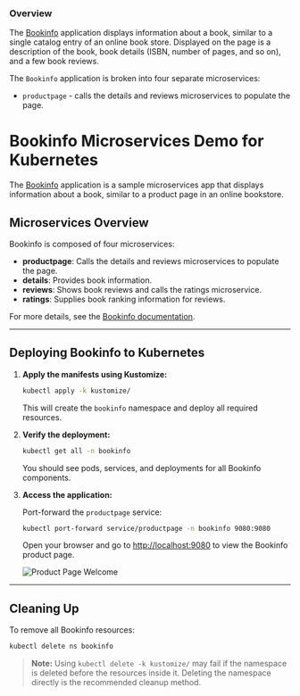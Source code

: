 ### Overview

The [Bookinfo](https://istio.io/latest/docs/examples/bookinfo) application displays information about a book, similar to a single catalog entry of an online book store. Displayed on the page
is a description of the book, book details (ISBN, number of pages, and so on), and a few book reviews.

The `Bookinfo` application is broken into four separate microservices:

- `productpage` - calls the details and reviews microservices to populate the page.

# Bookinfo Microservices Demo for Kubernetes

The [Bookinfo](https://istio.io/latest/docs/examples/bookinfo) application is a sample microservices app that displays information about a book, similar to a product page in an online bookstore.

## Microservices Overview

Bookinfo is composed of four microservices:

- **productpage**: Calls the details and reviews microservices to populate the page.
- **details**: Provides book information.
- **reviews**: Shows book reviews and calls the ratings microservice.
- **ratings**: Supplies book ranking information for reviews.

For more details, see the [Bookinfo documentation](https://istio.io/latest/docs/examples/bookinfo).

---

## Deploying Bookinfo to Kubernetes

1. **Apply the manifests using Kustomize:**

	```sh
	kubectl apply -k kustomize/
	```

	This will create the `bookinfo` namespace and deploy all required resources.

2. **Verify the deployment:**

	```sh
	kubectl get all -n bookinfo
	```

	You should see pods, services, and deployments for all Bookinfo components.

3. **Access the application:**

	Port-forward the `productpage` service:

	```sh
	kubectl port-forward service/productpage -n bookinfo 9080:9080
	```

	Open your browser and go to [http://localhost:9080](http://localhost:9080) to view the Bookinfo product page.

	![Product Page Welcome](assets/images/product-page-welcome.png)

---

## Cleaning Up

To remove all Bookinfo resources:

```sh
kubectl delete ns bookinfo
```

> **Note:**
> Using `kubectl delete -k kustomize/` may fail if the namespace is deleted before the resources inside it. Deleting the namespace directly is the recommended cleanup method.